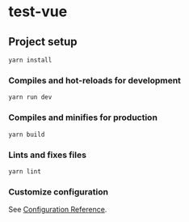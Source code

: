 # test-vue

## Project setup
```
yarn install
``` 

### Compiles and hot-reloads for development
```
yarn run dev
```

### Compiles and minifies for production
```
yarn build
```

### Lints and fixes files
```
yarn lint
```

### Customize configuration
See [Configuration Reference](https://cli.vuejs.org/config/).
